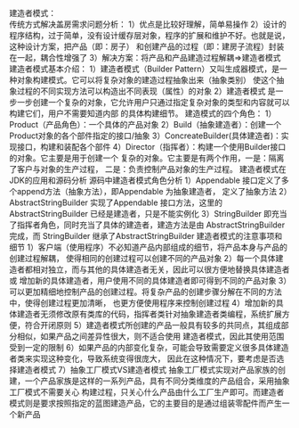 建造者模式：  
    传统方式解决盖房需求问题分析：
        1）优点是比较好理解，简单易操作
        2）设计的程序结构，过于简单，没有设计缓存层对象，程序的扩展和维护不好。也就是说，这种设计方案，把产品（即：房子）
            和创建产品的过程（即：建房子流程）封装在一起，耦合性增强了
        3）解决方案：将产品和产品建造过程解耦=>建造者模式
    建造者模式基本介绍：
        1）建造者模式（Builder Pattern）又叫生成器模式，是一种对象构建模式。它可以将复杂对象的建造过程抽象出来（抽象类别）
            使这个抽象过程的不同实现方法可以构造出不同表现（属性）的对象
        2）建造者模式 是一步一步创建一个复杂的对象，它允许用户只通过指定复杂对象的类型和内容就可以构建它们，用户不需要知道内部
            的具体构建细节。
    建造模式的四个角色：
        1）Product（产品角色）：一个具体的产品对象
        2）Build（抽象建造者）：创建一个Product对象的各个部件指定的接口/抽象
        3）ConcreateBuilder(具体建造者)：实现接口，构建和装配各个部件
        4）Director（指挥者）：构建一个使用Builder接口的对象。它主要是用于创建一个
            复杂的对象。它主要是有两个作用，一是：隔离了客户与对象的生产过程，
            二是：负责控制产品对象的生产过程。
    建造者模式在JDK的应用和源码分析
        源码中建造者模式角色分析
            1）Appendable 接口定义了多个append方法（抽象方法），即Appendable 为抽象建造者，
            定义了抽象方法
            2）AbstractStringBuilder 实现了Appendable 接口方法，这里的AbstractStringBuilder 
            已经是建造者，只是不能实例化
            3）StringBuilder 即充当了指挥者角色，同时充当了具体的建造者，建造方法是由 AbstractStringBuilder
            完成，而 StringBuilder 继承了AbstractStringBuilder
    建造者模式的注意事项和细节
        1）客户端（使用程序）不必知道产品内部组成的细节，将产品本身与产品的创建过程解耦，
        使得相同的创建过程可以创建不同的产品对象
        2）每一个具体建造者都相对独立，而与其他的具体建造者无关，因此可以很方便地替换具体建造者或
        增加新的具体建造者，用户使用不同的具体建造者即可得到不同的产品对象
        3）可以更加精细地控制产品的创建过程。将复杂产品的创建步骤分解在不同的方法中，使得创建过程更加清晰，
        也更方便使用程序来控制创建过程
        4）增加新的具体建造者无须修改原有类库的代码，指挥者类针对抽象建造者类编程，系统扩展方便，符合开闭原则
        5）建造者模式所创建的产品一般具有较多的共同点，其组成部分相似，如果产品之间差异性很大，则不适合使用
        建造者模式，因此其使用范围受到一定的限制
        6）如果产品的内部变化复杂，可能会导致需要定义很多具体建造者类来实现这种变化，导致系统变得很庞大，
        因此在这种情况下，要考虑是否选择建造者模式
        7）抽象工厂模式VS建造者模式
        抽象工厂模式实现对产品家族的创建，一个产品家族是这样的一系列产品，具有不同分类维度的产品组合，采用抽象工厂模式不需要关心
        构建过程，只关心什么产品由什么工厂生产即可。而建造者模式则是要求按照指定的蓝图建造产品，它的主要目的是通过组装零配件而产生一个新产品




    
        